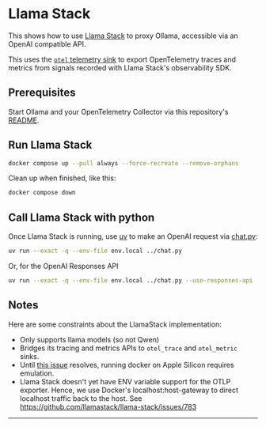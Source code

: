 # Llama Stack

This shows how to use [Llama Stack][docs] to proxy Ollama, accessible via an
OpenAI compatible API.

This uses the [`otel` telemetry sink][otel-sink] to export OpenTelemetry traces
and metrics from signals recorded with Llama Stack's observability SDK.

## Prerequisites

Start Ollama and your OpenTelemetry Collector via this repository's [README](../README.md).

## Run Llama Stack

```bash
docker compose up --pull always --force-recreate --remove-orphans
```

Clean up when finished, like this:

```bash
docker compose down
```

## Call Llama Stack with python

Once Llama Stack is running, use [uv][uv] to make an OpenAI request via
[chat.py](../chat.py):

```bash
uv run --exact -q --env-file env.local ../chat.py
```

Or, for the OpenAI Responses API
```bash
uv run --exact -q --env-file env.local ../chat.py --use-responses-api
```

## Notes

Here are some constraints about the LlamaStack implementation:
* Only supports llama models (so not Qwen)
* Bridges its tracing and metrics APIs to `otel_trace` and `otel_metric` sinks.
* Until [this issue][docker] resolves, running docker on Apple Silicon
  requires emulation.
* Llama Stack doesn't yet have ENV variable support for the OTLP exporter.
  Hence, we use Docker's localhost:host-gateway to direct localhost traffic
  back to the host. See https://github.com/llamastack/llama-stack/issues/783

---
[docs]: https://llama-stack.readthedocs.io/en/latest/index.html
[otel-sink]: https://llama-stack.readthedocs.io/en/latest/building_applications/telemetry.html#configuration
[uv]: https://docs.astral.sh/uv/getting-started/installation/
[docker]: https://github.com/llamastack/llama-stack/issues/406
